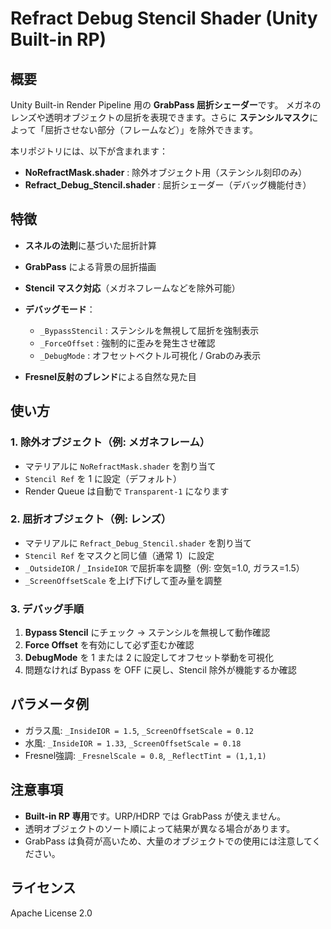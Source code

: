 # Refract Debug Stencil Shader (Unity Built-in RP)

## 概要

Unity Built-in Render Pipeline 用の **GrabPass 屈折シェーダー**です。
メガネのレンズや透明オブジェクトの屈折を表現できます。さらに **ステンシルマスク**によって「屈折させない部分（フレームなど）」を除外できます。

本リポジトリには、以下が含まれます：

* **NoRefractMask.shader** : 除外オブジェクト用（ステンシル刻印のみ）
* **Refract\_Debug\_Stencil.shader** : 屈折シェーダー（デバッグ機能付き）

## 特徴

* **スネルの法則**に基づいた屈折計算
* **GrabPass** による背景の屈折描画
* **Stencil マスク対応**（メガネフレームなどを除外可能）
* **デバッグモード**：

  * `_BypassStencil` : ステンシルを無視して屈折を強制表示
  * `_ForceOffset` : 強制的に歪みを発生させ確認
  * `_DebugMode` : オフセットベクトル可視化 / Grabのみ表示
* **Fresnel反射のブレンド**による自然な見た目

## 使い方

### 1. 除外オブジェクト（例: メガネフレーム）

* マテリアルに `NoRefractMask.shader` を割り当て
* `Stencil Ref` を 1 に設定（デフォルト）
* Render Queue は自動で `Transparent-1` になります

### 2. 屈折オブジェクト（例: レンズ）

* マテリアルに `Refract_Debug_Stencil.shader` を割り当て
* `Stencil Ref` をマスクと同じ値（通常 1）に設定
* `_OutsideIOR` / `_InsideIOR` で屈折率を調整（例: 空気=1.0, ガラス=1.5）
* `_ScreenOffsetScale` を上げ下げして歪み量を調整

### 3. デバッグ手順

1. **Bypass Stencil** にチェック → ステンシルを無視して動作確認
2. **Force Offset** を有効にして必ず歪むか確認
3. **DebugMode** を 1 または 2 に設定してオフセット挙動を可視化
4. 問題なければ Bypass を OFF に戻し、Stencil 除外が機能するか確認

## パラメータ例

* ガラス風: `_InsideIOR = 1.5`, `_ScreenOffsetScale = 0.12`
* 水風: `_InsideIOR = 1.33`, `_ScreenOffsetScale = 0.18`
* Fresnel強調: `_FresnelScale = 0.8`, `_ReflectTint = (1,1,1)`

## 注意事項

* **Built-in RP 専用**です。URP/HDRP では GrabPass が使えません。
* 透明オブジェクトのソート順によって結果が異なる場合があります。
* GrabPass は負荷が高いため、大量のオブジェクトでの使用には注意してください。

## ライセンス

Apache License 2.0
